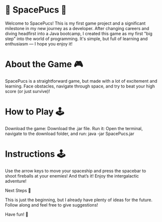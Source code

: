 # 🚀 SpacePucs 🚀

Welcome to SpacePucs! This is my first game project and a significant milestone in my new journey as a developer. After changing careers and diving headfirst into a Java bootcamp, I created this game as my first "big step" into the world of programming. It's simple, but full of learning and enthusiasm — I hope you enjoy it!

# About the Game 🎮 

SpacePucs is a straightforward game, but made with a lot of excitement and learning. Face obstacles, navigate through space, and try to beat your high score (or just survive)!

# How to Play 🕹️ 

Download the game: Download the .jar file.
Run it: Open the terminal, navigate to the download folder, and run: java -jar SpacePucs.jar

# Instructions 🕹️

Use the arrow keys to move your spaceship and press the spacebar to shoot fireballs at your enemies! And that’s it! Enjoy the intergalactic adventure!

Next Steps 🚀 

This is just the beginning, but I already have plenty of ideas for the future. Follow along and feel free to give suggestions!

Have fun! 🎉
